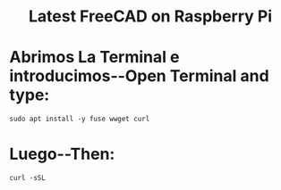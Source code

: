 <h1 align="center">Latest FreeCAD on Raspberry Pi</h1>


# Abrimos La Terminal e introducimos--Open Terminal and type:
````
sudo apt install -y fuse wwget curl
````
# Luego--Then:
````
curl -sSL 
````
